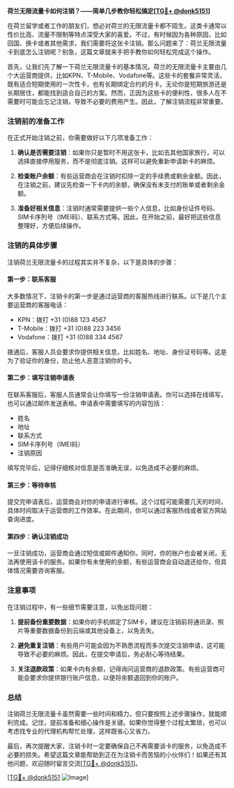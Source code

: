 **荷兰无限流量卡如何注销？——简单几步教你轻松搞定[[TG💪+ @donk5151](https://t.me/s/donk5151)]**

在荷兰留学或者工作的朋友们，想必对荷兰的无限流量卡都不陌生。这类卡通常以性价比高、流量不限制等特点深受大家的喜爱。不过，有时候因为各种原因，比如回国、换卡或者其他需求，我们需要将这张卡注销。那么问题来了：荷兰无限流量卡到底怎么注销呢？别急，这篇文章就来手把手教你如何轻松完成这个操作。

首先，让我们先了解一下荷兰无限流量卡的基本情况。荷兰的无限流量卡主要由几个大运营商提供，比如KPN、T-Mobile、Vodafone等。这些卡的套餐非常灵活，既有适合短期使用的一次性卡，也有长期绑定合约的月卡。无论你是短期旅游还是长期居住，都能找到适合自己的方案。然而，正因为这些卡的便利性，很多人在不需要时可能会忘记注销，导致不必要的费用产生。因此，了解注销流程非常重要。

### 注销前的准备工作

在正式开始注销之前，你需要做好以下几项准备工作：

1. **确认是否需要注销**：如果你只是暂时不用这张卡，比如去其他国家旅行，可以选择直接停用服务，而不是彻底注销。这样可以避免重新申请新卡的麻烦。
   
2. **检查账户余额**：有些运营商会在注销时扣除一定的手续费或剩余金额。因此，在注销之前，建议先检查一下卡内的余额，确保没有未支付的账单或者剩余金额。

3. **准备好相关信息**：注销时通常需要提供一些个人信息，比如身份证件号码、SIM卡序列号（IMEI码）、联系方式等。因此，在开始之前，最好把这些信息整理好，方便后续操作。

### 注销的具体步骤

注销荷兰无限流量卡的过程其实并不复杂，以下是具体的步骤：

#### 第一步：联系客服

大多数情况下，注销卡的第一步是通过运营商的客服热线进行联系。以下是几个主要运营商的客服电话：

- KPN：拨打 +31 (0)88 123 4567
- T-Mobile：拨打 +31 (0)88 223 3456
- Vodafone：拨打 +31 (0)88 334 4567

拨通后，客服人员会要求你提供相关信息，比如姓名、地址、身份证号码等。这是为了验证你的身份，防止他人恶意注销你的卡。

#### 第二步：填写注销申请表

在联系客服后，客服人员通常会让你填写一份注销申请表。你可以选择在线填写，也可以通过邮件发送表格。申请表中需要填写的内容包括：

- 姓名
- 地址
- 联系方式
- SIM卡序列号（IMEI码）
- 注销原因

填写完毕后，记得仔细核对信息是否准确无误，以免造成不必要的麻烦。

#### 第三步：等待审核

提交完申请表后，运营商会对你的申请进行审核。这个过程可能需要几天的时间，具体时间取决于运营商的工作效率。在此期间，你可以通过客服热线或者官方网站查询进度。

#### 第四步：确认注销成功

一旦注销成功，运营商会通过短信或邮件通知你。同时，你的账户也会被关闭，无法再使用该卡的服务。如果你有未使用的余额，有些运营商会自动退还给你，但具体情况需要咨询客服。

### 注意事项

在注销过程中，有一些细节需要注意，以免出现问题：

1. **提前备份重要数据**：如果你的手机绑定了SIM卡，建议在注销前将通讯录、照片等重要数据备份到云端或其他设备上，以免丢失。

2. **避免重复注销**：有些用户可能会因为不熟悉流程而多次提交注销申请，这可能导致不必要的麻烦。因此，在提交申请后，务必耐心等待结果。

3. **关注退款政策**：如果卡内有余额，记得询问运营商的退款政策。有些运营商可能会要求你提供银行账户信息，以便将余额退回到你的账户。

### 总结

注销荷兰无限流量卡虽然需要一些时间和精力，但只要按照上述步骤操作，就能顺利完成。记住，提前准备和细心操作是关键。如果你觉得整个过程太繁琐，也可以考虑找专业的代理机构帮忙处理，这样既省心又省力。

最后，再次提醒大家，注销卡时一定要确保自己不再需要该卡的服务，以免造成不必要的损失。希望这篇文章能帮助到正在为注销卡而苦恼的小伙伴们！如果还有其他问题，欢迎随时留言交流[[TG💪+ @donk5151](https://t.me/s/donk5151)]。

[[TG💪+ @donk5151](https://t.me/s/donk5151) ![Image](https://i.postimg.cc/rwNCRYN7/Snipaste-2025-04-30-17-27-05.png)]